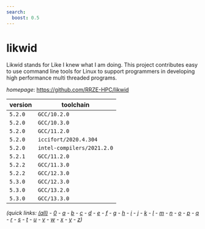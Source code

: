 ```yaml
---
search:
  boost: 0.5
---
```

# likwid

Likwid stands for Like I knew what I am doing. This project contributes easy to use command line tools for Linux to support programmers in developing high performance multi threaded programs.

*homepage*: <https://github.com/RRZE-HPC/likwid>

version | toolchain
--------|----------
``5.2.0`` | ``GCC/10.2.0``
``5.2.0`` | ``GCC/10.3.0``
``5.2.0`` | ``GCC/11.2.0``
``5.2.0`` | ``iccifort/2020.4.304``
``5.2.0`` | ``intel-compilers/2021.2.0``
``5.2.1`` | ``GCC/11.2.0``
``5.2.2`` | ``GCC/11.3.0``
``5.2.2`` | ``GCC/12.3.0``
``5.3.0`` | ``GCC/12.3.0``
``5.3.0`` | ``GCC/13.2.0``
``5.3.0`` | ``GCC/13.3.0``


*(quick links: [(all)](../index.md) - [0](../0/index.md) - [a](../a/index.md) - [b](../b/index.md) - [c](../c/index.md) - [d](../d/index.md) - [e](../e/index.md) - [f](../f/index.md) - [g](../g/index.md) - [h](../h/index.md) - [i](../i/index.md) - [j](../j/index.md) - [k](../k/index.md) - [l](../l/index.md) - [m](../m/index.md) - [n](../n/index.md) - [o](../o/index.md) - [p](../p/index.md) - [q](../q/index.md) - [r](../r/index.md) - [s](../s/index.md) - [t](../t/index.md) - [u](../u/index.md) - [v](../v/index.md) - [w](../w/index.md) - [x](../x/index.md) - [y](../y/index.md) - [z](../z/index.md))*

